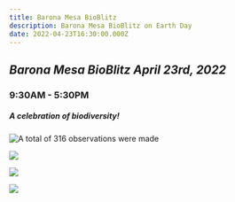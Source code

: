 ```yaml
---
title: Barona Mesa BioBlitz
description: Barona Mesa BioBlitz on Earth Day
date: 2022-04-23T16:30:00.000Z
---
```

## ***Barona Mesa BioBlitz April 23rd, 2022***

### 9:30AM - 5:30PM

##### A celebration of biodiversity!

![A total of 316 observations were made](/assets/images/posts/bmbbinatstat.png "Blitzers (our awesome attendees) collected natural data.")

![](/assets/images/posts/bmbb-invite-1-1.png)

![](/assets/images/posts/bmbb-invite-1-2.png)

![](/assets/images/posts/logo.png)